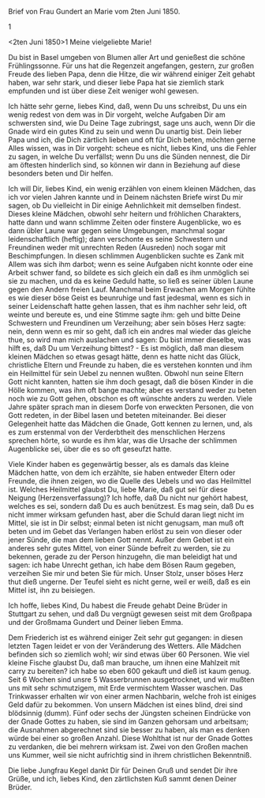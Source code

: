 Brief von Frau Gundert an Marie vom 2ten Juni 1850.

<Mama Rep. durch Marie>1

 <2ten Juni 1850>1
Meine vielgeliebte Marie!

Du bist in Basel umgeben von Blumen aller Art und genießest die schöne Frühlingssonne. Für uns hat die Regenzeit angefangen, gestern, zur großen Freude des lieben Papa, denn die Hitze, die wir während einiger Zeit gehabt haben, war sehr stark, und dieser liebe Papa hat sie ziemlich stark empfunden und ist über diese Zeit weniger wohl gewesen.

Ich hätte sehr gerne, liebes Kind, daß, wenn Du uns schreibst, Du uns ein wenig redest von dem was in Dir vorgeht, welche Aufgaben Dir am schwersten sind, wie Du Deine Tage zubringst, sage uns auch, wenn Dir die Gnade wird ein gutes Kind zu sein und wenn Du unartig bist. Dein lieber Papa und ich, die Dich zärtlich lieben und oft für Dich beten, möchten gerne Alles wissen, was in Dir vorgeht: scheue es nicht, liebes Kind, uns die Fehler zu sagen, in welche Du verfällst; wenn Du uns die Sünden nennest, die Dir am öftesten hinderlich sind, so können wir dann in Beziehung auf diese besonders beten und Dir helfen.

Ich will Dir, liebes Kind, ein wenig erzählen von einem kleinen Mädchen, das ich vor vielen Jahren kannte und in Deinem nächsten Briefe wirst Du mir sagen, ob Du vielleicht in Dir einige Aehnlichkeit mit demselben findest. Dieses kleine Mädchen, obwohl sehr heitern und fröhlichen Charakters, hatte dann und wann schlimme Zeiten oder finstere Augenblicke, wo es dann übler Laune war gegen seine Umgebungen, manchmal sogar leidenschaftlich (heftig); dann verschonte es seine Schwestern und Freundinen weder mit unrechten Reden (Ausreden) noch sogar mit Beschimpfungen. In diesen schlimmen Augenblicken suchte es Zank mit Allem was sich ihm darbot; wenn es seine Aufgaben nicht konnte oder eine Arbeit schwer fand, so bildete es sich gleich ein daß es ihm unmöglich sei sie zu machen, und da es keine Geduld hatte, so ließ es seiner üblen Laune gegen den Andern freien Lauf. Manchmal beim Erwachen am Morgen fühlte es wie dieser böse Geist es beunruhige und fast jedesmal, wenn es sich in seiner Leidenschaft hatte gehen lassen, that es ihm nachher sehr leid, oft weinte und bereute es, und eine Stimme sagte ihm: geh und bitte Deine Schwestern und Freundinen um Verzeihung; aber sein böses Herz sagte: nein, denn wenn es mir so geht, daß ich ein andres mal wieder das gleiche thue, so wird man mich auslachen und sagen: Du bist immer dieselbe, was hilft es, daß Du um Verzeihung bittest? - Es ist möglich, daß man diesem kleinen Mädchen so etwas gesagt hätte, denn es hatte nicht das Glück, christliche Eltern und Freunde zu haben, die es verstehen konnten und ihm ein Heilmittel für sein Uebel zu nennen wußten. Obwohl nun seine Eltern Gott nicht kannten, hatten sie ihm doch gesagt, daß die bösen Kinder in die Hölle kommen, was ihm oft bange machte; aber es verstand weder zu beten noch wie zu Gott gehen, obschon es oft wünschte anders zu werden. Viele Jahre später sprach man in diesem Dorfe von erweckten Personen, die von Gott redeten, in der Bibel lasen und beteten miteinander. Bei dieser Gelegenheit hatte das Mädchen die Gnade, Gott kennen zu lernen, und, als es zum erstenmal von der Verderbtheit des menschlichen Herzens sprechen hörte, so wurde es ihm klar, was die Ursache der schlimmen Augenblicke sei, über die es so oft geseufzt hatte.

Viele Kinder haben es gegenwärtig besser, als es damals das kleine Mädchen hatte, von dem ich erzählte, sie haben entweder Eltern oder Freunde, die ihnen zeigen, wo die Quelle des Uebels und wo das Heilmittel ist. Welches Heilmittel glaubst Du, liebe Marie, daß gut sei für diese Neigung (Herzensverfassung)? Ich hoffe, daß Du nicht nur gehört habest, welches es sei, sondern daß Du es auch benützest. Es mag sein, daß Du es nicht immer wirksam gefunden hast, aber die Schuld daran liegt nicht im Mittel, sie ist in Dir selbst; einmal beten ist nicht genugsam, man muß oft beten und im Gebet das Verlangen haben erlöst zu sein von dieser oder jener Sünde, die man dem lieben Gott nennt. Außer dem Gebet ist ein anderes sehr gutes Mittel, von einer Sünde befreit zu werden, sie zu bekennen, gerade zu der Person hinzugehn, die man beleidigt hat und sagen: ich habe Unrecht gethan, ich habe dem Bösen Raum gegeben, verzeihen Sie mir und beten Sie für mich. Unser Stolz, unser böses Herz thut dieß ungerne. Der Teufel sieht es nicht gerne, weil er weiß, daß es ein Mittel ist, ihn zu beisiegen.

Ich hoffe, liebes Kind, Du habest die Freude gehabt Deine Brüder in Stuttgart zu sehen, und daß Du vergnügt gewesen seist mit dem Großpapa und der Großmama Gundert und Deiner lieben Emma.

Dem Friederich ist es während einiger Zeit sehr gut gegangen: in diesen letzten Tagen leidet er von der Veränderung des Wetters. Alle Mädchen befinden sich so ziemlich wohl; wir sind etwas über 60 Personen. Wie viel kleine Fische glaubst Du, daß man brauche, um ihnen eine Mahlzeit mit carry zu bereiten? ich habe so eben 600 gekauft und dieß ist kaum genug. Seit 6 Wochen sind unsre 5 Wasserbrunnen ausgetrocknet, und wir mußten uns mit sehr schmutzigem, mit Erde vermischtem Wasser waschen. Das Trinkwasser erhalten wir von einer armen Nachbarin, welche froh ist einiges Geld dafür zu bekommen. Von unsern Mädchen ist eines blind, drei sind blödsinnig (dumm). Fünf oder sechs der Jüngsten scheinen Eindrücke von der Gnade Gottes zu haben, sie sind im Ganzen gehorsam und arbeitsam; die Ausnahmen abgerechnet sind sie besser zu haben, als man es denken würde bei einer so großen Anzahl. Diese Wohlthat ist nur der Gnade Gottes zu verdanken, die bei mehrern wirksam ist. Zwei von den Großen machen uns Kummer, weil sie nicht aufrichtig sind in ihrem christlichen Bekenntniß.

Die liebe Jungfrau Kegel dankt Dir für Deinen Gruß und sendet Dir ihre Grüße, und ich, liebes Kind, den zärtlichsten Kuß sammt denen Deiner Brüder. 


